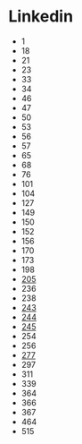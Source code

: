 # Linkedin

- 1
- 18
- 21
- 23
- 33
- 34
- 46
- 47
- 50
- 53
- 56
- 57
- 65
- 68
- 76
- 101
- 104
- 127
- 149
- 150
- 152
- 156
- 170
- 173
- 198
- [205](../solutions/205.md)
- 236
- 238
- [243](../solutions/243.md)
- [244](../solutions/244.md)
- [245](../solutions/245.md)
- 254
- 256
- [277](../solutions/277.md)
- 297
- 311
- 339
- 364
- 366
- 367
- 464
- 515